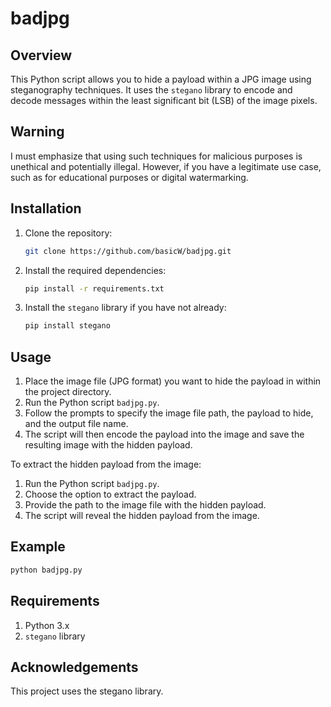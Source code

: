 # badjpg
## Overview
This Python script allows you to hide a payload within a JPG image using steganography techniques. It uses the `stegano` library to encode and decode messages within the least significant bit (LSB) of the image pixels.
## Warning
I must emphasize that using such techniques for malicious purposes is unethical and potentially illegal. However, if you have a legitimate use case, such as for educational purposes or digital watermarking.

## Installation
1. Clone the repository:
    ```bash
    git clone https://github.com/basicW/badjpg.git
    ```
2. Install the required dependencies:
    ```bash
    pip install -r requirements.txt
    ```
3. Install the `stegano` library if you have not already:
   ```bash
   pip install stegano
   ```

## Usage
1. Place the image file (JPG format) you want to hide the payload in within the project directory.
2. Run the Python script `badjpg.py`.
3. Follow the prompts to specify the image file path, the payload to hide, and the output file name.
4. The script will then encode the payload into the image and save the resulting image with the hidden payload.

To extract the hidden payload from the image:
1. Run the Python script `badjpg.py`.
2. Choose the option to extract the payload.
3. Provide the path to the image file with the hidden payload.
4. The script will reveal the hidden payload from the image.

## Example
```bash
python badjpg.py
```
## Requirements
1. Python 3.x
2. `stegano` library

## Acknowledgements
This project uses the stegano library.
